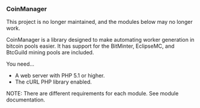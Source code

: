 ### CoinManager
This project is no longer maintained, and the modules below may no longer work.

CoinManager is a library designed to make automating worker generation in bitcoin pools easier.
It has support for the BitMinter, EclipseMC, and BtcGuild mining pools are included.

You need...

* A web server with PHP 5.1 or higher.
* The cURL PHP library enabled.

NOTE: There are different requirements for each module.  See module documentation.
